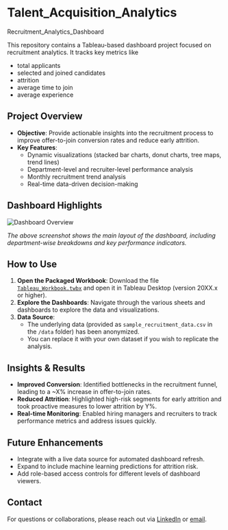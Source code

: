 # Talent_Acquisition_Analytics
Recruitment_Analytics_Dashboard

This repository contains a Tableau-based dashboard project focused on recruitment analytics. It tracks key metrics like 
- total applicants
- selected and joined candidates
- attrition
- average time to join
- average experience

## Project Overview

- **Objective**: Provide actionable insights into the recruitment process to improve offer-to-join conversion rates and reduce early attrition.
- **Key Features**:
  - Dynamic visualizations (stacked bar charts, donut charts, tree maps, trend lines)
  - Department-level and recruiter-level performance analysis
  - Monthly recruitment trend analysis
  - Real-time data-driven decision-making

## Dashboard Highlights

![Dashboard Overview](dashboard_screenshots/dashboard_overview.png)

*The above screenshot shows the main layout of the dashboard, including department-wise breakdowns and key performance indicators.*

## How to Use

1. **Open the Packaged Workbook**: Download the file [`Tableau_Workbook.twbx`](Tableau_Workbook.twbx) and open it in Tableau Desktop (version 20XX.x or higher).
2. **Explore the Dashboards**: Navigate through the various sheets and dashboards to explore the data and visualizations.
3. **Data Source**: 
   - The underlying data (provided as `sample_recruitment_data.csv` in the `/data` folder) has been anonymized.
   - You can replace it with your own dataset if you wish to replicate the analysis.

## Insights & Results

- **Improved Conversion**: Identified bottlenecks in the recruitment funnel, leading to a ~X% increase in offer-to-join rates.
- **Reduced Attrition**: Highlighted high-risk segments for early attrition and took proactive measures to lower attrition by Y%.
- **Real-time Monitoring**: Enabled hiring managers and recruiters to track performance metrics and address issues quickly.

## Future Enhancements

- Integrate with a live data source for automated dashboard refresh.
- Expand to include machine learning predictions for attrition risk.
- Add role-based access controls for different levels of dashboard viewers.

## Contact

For questions or collaborations, please reach out via [LinkedIn](your-linkedin-url) or [email](mailto:your-email@example.com).


